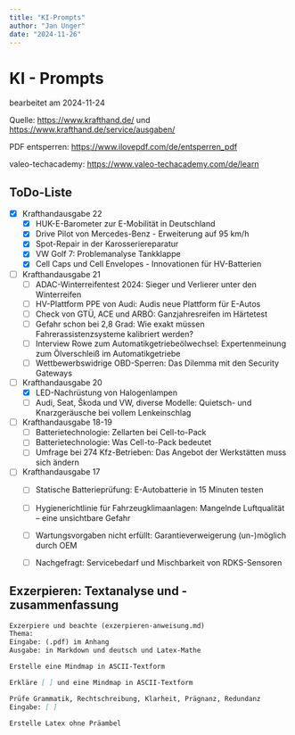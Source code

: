 ```yaml
---
title: "KI-Prompts"
author: "Jan Unger"
date: "2024-11-26"
---
```


# KI - Prompts

bearbeitet am 2024-11-24

Quelle: <https://www.krafthand.de/> und <https://www.krafthand.de/service/ausgaben/>

PDF entsperren: <https://www.ilovepdf.com/de/entsperren_pdf>

valeo-techacademy: <https://www.valeo-techacademy.com/de/learn>

## ToDo-Liste

- [x] Krafthandausgabe 22
  - [x] HUK-E-Barometer zur E-Mobilität in Deutschland
  - [x] Drive Pilot von Mercedes-Benz - Erweiterung auf 95 km/h
  - [x] Spot-Repair in der Karosseriereparatur
  - [x] VW Golf 7: Problemanalyse Tankklappe
  - [x] Cell Caps und Cell Envelopes - Innovationen für HV-Batterien

- [ ] Krafthandausgabe 21
  - [ ] ADAC-Winterreifentest 2024: Sieger und Verlierer unter den Winterreifen
  - [ ] HV-Plattform PPE von Audi: Audis neue Plattform für E-Autos
  - [ ] Check von GTÜ, ACE und ARBÖ: Ganzjahresreifen im Härtetest
  - [ ] Gefahr schon bei 2,8 Grad: Wie exakt müssen Fahrerassistenzsysteme kalibriert werden?
  - [ ] Interview Rowe zum Automatikgetriebeölwechsel: Expertenmeinung zum Ölverschleiß im Automatikgetriebe
  - [ ] Wettbewerbswidrige OBD-Sperren: Das Dilemma mit den Security Gateways

- [ ] Krafthandausgabe 20
  - [x] LED-Nachrüstung von Halogenlampen
  - [ ] Audi, Seat, Škoda und VW, diverse Modelle: Quietsch- und Knarzgeräusche bei vollem Lenkeinschlag

- [ ] Krafthandausgabe 18-19
  - [ ] Batterietechnologie: Zellarten bei Cell-to-Pack
  - [ ] Batterietechnologie: Was Cell-to-Pack bedeutet
  - [ ] Umfrage bei 274 Kfz-Betrieben: Das Angebot der Werkstätten muss sich ändern

- [ ] Krafthandausgabe 17
  - [ ] Statische Batterieprüfung: E-Autobatterie in 15 Minuten testen
  - [ ] Hygienerichtlinie für Fahrzeugklimaanlagen: Mangelnde Luftqualität – eine unsichtbare Gefahr
  - [ ] Wartungsvorgaben nicht erfüllt: Garantieverweigerung (un-)möglich durch OEM
  - [ ] Nachgefragt: Servicebedarf und Mischbarkeit von RDKS-Sensoren


## Exzerpieren: Textanalyse und -zusammenfassung

```markdown
Exzerpiere und beachte (exzerpieren-anweisung.md)
Thema:
Eingabe: (.pdf) im Anhang
Ausgabe: in Markdown und deutsch und Latex-Mathe

Erstelle eine Mindmap in ASCII-Textform

Erkläre [ ] und eine Mindmap in ASCII-Textform

Prüfe Grammatik, Rechtschreibung, Klarheit, Prägnanz, Redundanz
Eingabe: [ ]

Erstelle Latex ohne Präambel
```